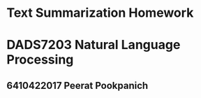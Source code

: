 # Text Summarization Homework
# DADS7203 Natural Language Processing
## 6410422017 Peerat Pookpanich
